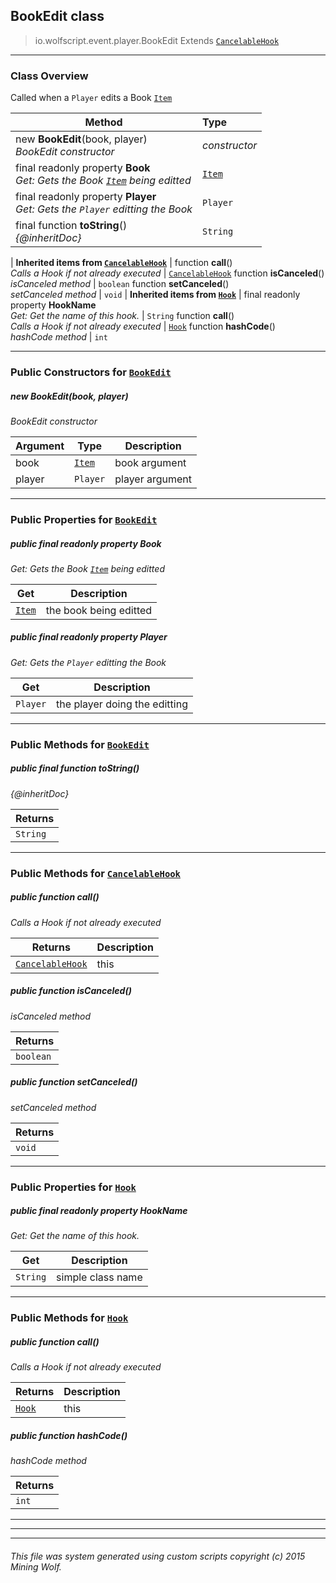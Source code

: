 ## BookEdit __class__

>io.wolfscript.event.player.BookEdit
>Extends [`CancelableHook`](../../hook/CancelableHook.md)

---

### Class Overview

Called when a `Player` edits a Book [`Item`](../../api/inventory/Item.md)

Method | Type   
--- | :--- 
new __BookEdit__(book, player) <br> _BookEdit constructor_ | _constructor_
final readonly property __Book__ <br> _Get: Gets the Book [`Item`](../../api/inventory/Item.md) being editted_ | [`Item`](../../api/inventory/Item.md)
final readonly property __Player__ <br> _Get: Gets the `Player` editting the Book_ | `Player`
final function __toString__() <br> _{@inheritDoc}_ | `String`
 |
__Inherited items from [`CancelableHook`](../../hook/CancelableHook.md)__ |
 function __call__() <br> _Calls a Hook if not already executed_ | [`CancelableHook`](../../hook/CancelableHook.md)
 function __isCanceled__() <br> _isCanceled method_ | `boolean`
 function __setCanceled__() <br> _setCanceled method_ | `void`
 |
__Inherited items from [`Hook`](../../hook/Hook.md)__ |
final readonly property __HookName__ <br> _Get: Get the name of this hook._ | `String`
 function __call__() <br> _Calls a Hook if not already executed_ | [`Hook`](../../hook/Hook.md)
 function __hashCode__() <br> _hashCode method_ | `int`







---

### Public Constructors for [`BookEdit`](BookEdit.md)

##### <a id='bookedit'></a>new __BookEdit__(book, player) 

_BookEdit constructor_

Argument | Type | Description  
--- | --- | --- 
book | [`Item`](../../api/inventory/Item.md) | book argument
player | `Player` | player argument

---

### Public Properties for [`BookEdit`](BookEdit.md)

##### <a id='book'></a>public final readonly property __Book__

_Get: Gets the Book [`Item`](../../api/inventory/Item.md) being editted_

Get | Description
--- | --- 
[`Item`](../../api/inventory/Item.md) | the book being editted



##### <a id='player'></a>public final readonly property __Player__

_Get: Gets the `Player` editting the Book_

Get | Description
--- | --- 
`Player` | the player doing the editting



---

### Public Methods for [`BookEdit`](BookEdit.md)

##### <a id='tostring'></a>public final function __toString__()

_{@inheritDoc}_

Returns | 
--- | 
`String` |


---

### Public Methods for [`CancelableHook`](../../hook/CancelableHook.md)

##### <a id='call'></a>public  function __call__()

_Calls a Hook if not already executed_

Returns | Description
--- | --- 
[`CancelableHook`](../../hook/CancelableHook.md) | this


##### <a id='iscanceled'></a>public  function __isCanceled__()

_isCanceled method_

Returns | 
--- | 
`boolean` |


##### <a id='setcanceled'></a>public  function __setCanceled__()

_setCanceled method_

Returns | 
--- | 
`void` |


---

### Public Properties for [`Hook`](../../hook/Hook.md)

##### <a id='hookname'></a>public final readonly property __HookName__

_Get: Get the name of this hook._

Get | Description
--- | --- 
`String` | simple class name



---

### Public Methods for [`Hook`](../../hook/Hook.md)

##### <a id='call'></a>public  function __call__()

_Calls a Hook if not already executed_

Returns | Description
--- | --- 
[`Hook`](../../hook/Hook.md) | this


##### <a id='hashcode'></a>public  function __hashCode__()

_hashCode method_

Returns | 
--- | 
`int` |


---


---


---


###### This file was system generated using custom scripts copyright (c) 2015 Mining Wolf.
	

